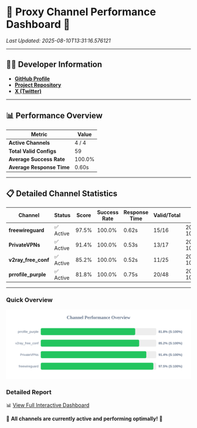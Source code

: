 # 🌟 Proxy Channel Performance Dashboard 🌟

_Last Updated: 2025-08-10T13:31:16.576121_

---

## 👩‍💻 Developer Information

- **[GitHub Profile](https://github.com/4n0nymou3)**  
- **[Project Repository](https://github.com/4n0nymou3/multi-proxy-config-fetcher)**  
- **[X (Twitter)](https://x.com/4n0nymou3)**  

---

## 📊 Performance Overview

| Metric                | Value       |
|-----------------------|-------------|
| **Active Channels**   | 4 / 4       |
| **Total Valid Configs** | 59          |
| **Average Success Rate** | 100.0%      |
| **Average Response Time** | 0.60s       |

---

## 📋 Detailed Channel Statistics

| Channel          | Status     | Score  | Success Rate | Response Time | Valid/Total | Last Success               |
|------------------|------------|--------|--------------|---------------|-------------|----------------------------|
| **freewireguard**  | ✅ Active  | 97.5%  | 100.0% | 0.62s         | 15/16       | 2025-08-10T13:31:16.574433 |
| **PrivateVPNs**  | ✅ Active  | 91.4%  | 100.0% | 0.53s         | 13/17       | 2025-08-10T13:31:15.924467 |
| **v2ray_free_conf**  | ✅ Active  | 85.2%  | 100.0% | 0.52s         | 11/25       | 2025-08-10T13:31:15.359844 |
| **prrofile_purple**  | ✅ Active  | 81.8%  | 100.0% | 0.75s         | 20/48       | 2025-08-10T13:31:14.784404 |

---

### Quick Overview
<div align="center">
  <a href="https://raw.githubusercontent.com/nullluser/NullRepo/refs/heads/main/assets/channel_stats_chart.svg">
    <img src="https://raw.githubusercontent.com/nullluser/NullRepo/refs/heads/main/assets/channel_stats_chart.svg" alt="Source Performance Statistics" width="800">
  </a>
</div>

### Detailed Report
📊 [View Full Interactive Dashboard](https://htmlpreview.github.io/?https://github.com/nullluser/NullRepo/blob/main/assets/performance_report.html)

🎉 **All channels are currently active and performing optimally!** 🎉
